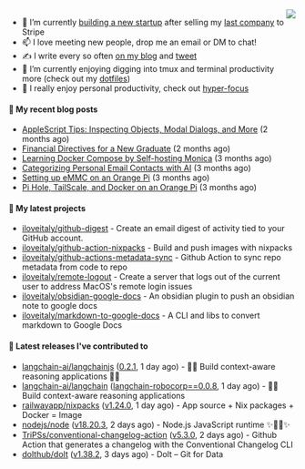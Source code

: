 <img align="right" src="https://github-readme-stats.vercel.app/api?username=iloveitaly&show_icons=true&text_color=718096&hide_title=true"/>

- 🔭 I’m currently [building a new startup](https://mikebian.co/bye-stripe-on-to-the-next-adventure/) after selling my [last company](https://suitesync.io) to Stripe
- 📫 I love meeting new people, drop me an email or DM to chat!
- ✍️ I write every so often [on my blog](http://mikebian.co/) and [tweet](https://twitter.com/mike_bianco)
- 🌱 I’m currently enjoying digging into tmux and terminal productivity more (check out my [dotfiles](https://github.com/iloveitaly/dotfiles))
- 💬 I really enjoy personal productivity, check out [hyper-focus](https://github.com/iloveitaly/hyper-focus)

#### 📜 My recent blog posts


- [AppleScript Tips: Inspecting Objects, Modal Dialogs, and More](https://mikebian.co/applescript-tips-inspecting-objects-modal-dialogs-and-more/) (2 months ago)
- [Financial Directives for a New Graduate](https://mikebian.co/financial-directives-for-a-new-graduate/) (2 months ago)
- [Learning Docker Compose by Self-hosting Monica](https://mikebian.co/learning-docker-compose-by-self-hosting-monica/) (3 months ago)
- [Categorizing Personal Email Contacts with AI](https://mikebian.co/categorizing-personal-email-contacts-with-ai/) (3 months ago)
- [Setting up eMMC on an Orange Pi](https://mikebian.co/setting-up-emmc-on-an-orange-pi/) (3 months ago)
- [Pi Hole, TailScale, and Docker on an Orange Pi](https://mikebian.co/pi-hole-tailscale-and-docker-on-an-orange-pi/) (3 months ago)

#### 🌱 My latest projects


- [iloveitaly/github-digest](https://github.com/iloveitaly/github-digest) - Create an email digest of activity tied to your GitHub account.
- [iloveitaly/github-action-nixpacks](https://github.com/iloveitaly/github-action-nixpacks) - Build and push images with nixpacks
- [iloveitaly/github-actions-metadata-sync](https://github.com/iloveitaly/github-actions-metadata-sync) - Github Action to sync repo metadata from code to repo
- [iloveitaly/remote-logout](https://github.com/iloveitaly/remote-logout) - Create a server that logs out of the current user to address MacOS&#39;s remote login issues
- [iloveitaly/obsidian-google-docs](https://github.com/iloveitaly/obsidian-google-docs) - An obsidian plugin to push an obsidian note to google docs
- [iloveitaly/markdown-to-google-docs](https://github.com/iloveitaly/markdown-to-google-docs) - A CLI and libs to convert markdown to Google Docs

#### 🔭 Latest releases I've contributed to


- [langchain-ai/langchainjs](https://github.com/langchain-ai/langchainjs) ([0.2.1](https://github.com/langchain-ai/langchainjs/releases/tag/0.2.1), 1 day ago) - 🦜🔗 Build context-aware reasoning applications 🦜🔗
- [langchain-ai/langchain](https://github.com/langchain-ai/langchain) ([langchain-robocorp==0.0.8](https://github.com/langchain-ai/langchain/releases/tag/langchain-robocorp%3D%3D0.0.8), 1 day ago) - 🦜🔗 Build context-aware reasoning applications
- [railwayapp/nixpacks](https://github.com/railwayapp/nixpacks) ([v1.24.0](https://github.com/railwayapp/nixpacks/releases/tag/v1.24.0), 1 day ago) - App source &#43; Nix packages &#43; Docker = Image
- [nodejs/node](https://github.com/nodejs/node) ([v18.20.3](https://github.com/nodejs/node/releases/tag/v18.20.3), 2 days ago) - Node.js JavaScript runtime ✨🐢🚀✨
- [TriPSs/conventional-changelog-action](https://github.com/TriPSs/conventional-changelog-action) ([v5.3.0](https://github.com/TriPSs/conventional-changelog-action/releases/tag/v5.3.0), 2 days ago) - Github Action that generates a changelog with the Conventional Changelog CLI
- [dolthub/dolt](https://github.com/dolthub/dolt) ([v1.38.2](https://github.com/dolthub/dolt/releases/tag/v1.38.2), 3 days ago) - Dolt – Git for Data
